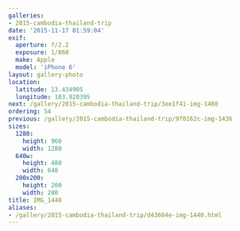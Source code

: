 ```yaml
---
galleries:
- 2015-cambodia-thailand-trip
date: '2015-11-17 01:59:04'
exif:
  aperture: f/2.2
  exposure: 1/860
  make: Apple
  model: 'iPhone 6'
layout: gallery-photo
location:
  latitude: 13.434905
  longitude: 103.920395
next: /gallery/2015-cambodia-thailand-trip/3ee1f41-img-1460
ordering: 54
previous: /gallery/2015-cambodia-thailand-trip/9f0162c-img-1436
sizes:
  1280:
    height: 960
    width: 1280
  640w:
    height: 480
    width: 640
  200x200:
    height: 200
    width: 200
title: IMG_1440
aliases:
- /gallery/2015-cambodia-thailand-trip/d43684e-img-1440.html
---
```

